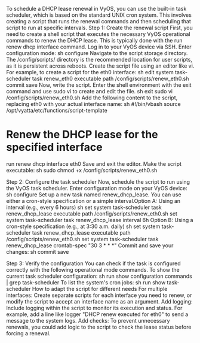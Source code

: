To schedule a DHCP lease renewal in VyOS, you can use the built-in task scheduler, which is based on the standard UNIX cron system. This involves creating a script that runs the renewal commands and then scheduling that script to run at specific intervals. 
Step 1: Create the renewal script
First, you need to create a shell script that executes the necessary VyOS operational commands to renew the DHCP lease. This is typically done with the run renew dhcp interface <interface-name> command. 
Log in to your VyOS device via SSH.
Enter configuration mode:
sh
configure
Navigate to the script storage directory. The /config/scripts/ directory is the recommended location for user scripts, as it is persistent across reboots.
Create the script file using an editor like vi. For example, to create a script for the eth0 interface:
sh
edit system task-scheduler task renew_eth0 executable path /config/scripts/renew_eth0.sh
commit
save
Now, write the script. Enter the shell environment with the exit command and use sudo vi to create and edit the file.
sh
exit
sudo vi /config/scripts/renew_eth0.sh
Add the following content to the script, replacing eth0 with your actual interface name:
sh
#!/bin/vbash
source /opt/vyatta/etc/functions/script-template

# Renew the DHCP lease for the specified interface
run renew dhcp interface eth0
Save and exit the editor.
Make the script executable:
sh
sudo chmod +x /config/scripts/renew_eth0.sh
 
Step 2: Configure the task scheduler
Now, schedule the script to run using the VyOS task scheduler.
Enter configuration mode on your VyOS device:
sh
configure
Set up a new task named renew_dhcp_lease. You can use either a cron-style specification or a simple interval.Option A: Using an interval (e.g., every 6 hours)
sh
set system task-scheduler task renew_dhcp_lease executable path /config/scripts/renew_eth0.sh
set system task-scheduler task renew_dhcp_lease interval 6h
Option B: Using a cron-style specification (e.g., at 3:30 a.m. daily)
sh
set system task-scheduler task renew_dhcp_lease executable path /config/scripts/renew_eth0.sh
set system task-scheduler task renew_dhcp_lease crontab-spec "30 3 * * *"
Commit and save your changes:
sh
commit
save
 
Step 3: Verify the configuration
You can check if the task is configured correctly with the following operational mode commands.
To show the current task scheduler configuration:
sh
run show configuration commands | grep task-scheduler
To list the system's cron jobs:
sh
run show task-scheduler
How to adapt the script for different needs
For multiple interfaces: Create separate scripts for each interface you need to renew, or modify the script to accept an interface name as an argument.
Add logging: Include logging within the script to monitor its execution and status. For example, add a line like logger "DHCP renew executed for eth0" to send a message to the system logs.
Add checks: To prevent unnecessary renewals, you could add logic to the script to check the lease status before forcing a renewal. 